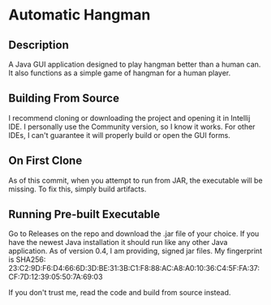 # Automatic Hangman
## Description
A Java GUI application designed to play hangman better than a human can. It also functions as a simple game of hangman for a human player.

## Building From Source
I recommend cloning or downloading the project and opening it in Intellij IDE. I personally use the Community version, so I know it works.
For other IDEs, I can't guarantee it will properly build or open the GUI forms.

## On First Clone
As of this commit, when you attempt to run from JAR, the executable will be missing. To fix this, simply build artifacts.

## Running Pre-built Executable
Go to Releases on the repo and download the .jar file of your choice. If you have the newest Java installation it should run like any other Java application. 
As of version 0.4, I am providing, signed jar files.
My fingerprint is SHA256: 23:C2:9D:F6:D4:66:6D:3D:BE:31:3B:C1:F8:88:AC:A8:A0:10:36:C4:5F:FA:37:CF:7D:12:39:05:50:7A:69:03
 
If you don't trust me, read the code and build from source instead.
